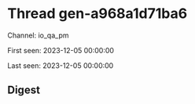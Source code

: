 # Thread gen-a968a1d71ba6
Channel: io_qa_pm

First seen: 2023-12-05 00:00:00

Last seen: 2023-12-05 00:00:00

## Digest


